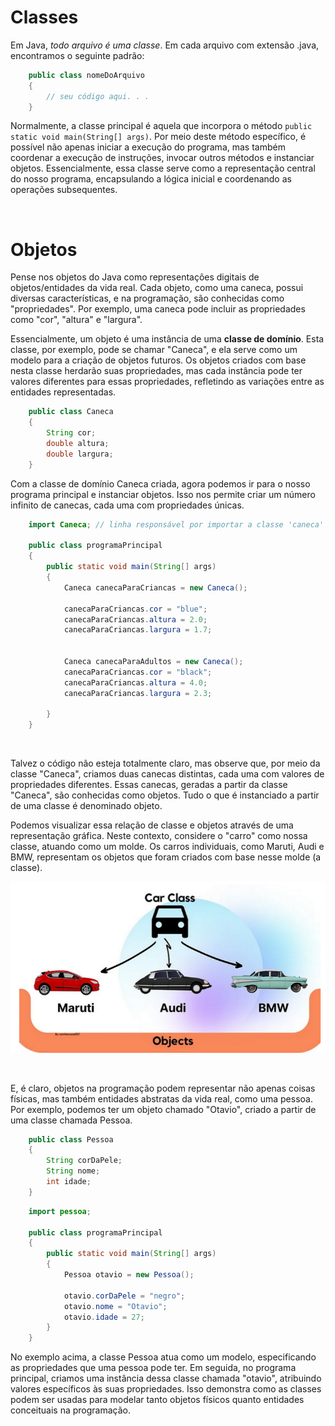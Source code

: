 # Classes
Em Java, _todo arquivo é uma classe_. Em cada arquivo com extensão .java, encontramos o seguinte padrão:

```java
    public class nomeDoArquivo
    {
        // seu código aqui. . . 
    }
```

Normalmente, a classe principal é aquela que incorpora o método `public static void main(String[] args)`. 
Por meio deste método específico, é possível não apenas iniciar a execução do programa, mas também coordenar a 
execução de instruções, invocar outros métodos e instanciar objetos. Essencialmente, essa classe serve como a 
representação central do nosso programa, encapsulando a lógica inicial e coordenando as operações subsequentes.

<br>

# Objetos
Pense nos objetos do Java como representações digitais de objetos/entidades da vida real. 
Cada objeto, como uma caneca, possui diversas características, e na programação, são conhecidas como "propriedades". 
Por exemplo, uma caneca pode incluir as propriedades como "cor", "altura" e "largura".

Essencialmente, um objeto é uma instância de uma __classe de domínio__. Esta classe, por exemplo, pode se chamar "Caneca", 
e ela serve como um modelo para a criação de objetos futuros. Os objetos criados com base nesta classe herdarão suas 
propriedades, mas cada instância pode ter valores diferentes para essas propriedades, refletindo as variações entre as 
entidades representadas.
```java
    public class Caneca
    {
        String cor;
        double altura; 
        double largura;
    }
```

Com a classe de domínio Caneca criada, agora podemos ir para o nosso programa principal e instanciar objetos. 
Isso nos permite criar um número infinito de canecas, cada uma com propriedades únicas.

```java
    import Caneca; // linha responsável por importar a classe 'caneca' para o nosso arquivo "programaPrincipal". Sem este import, não podemos usar este classe.

    public class programaPrincipal
    {
        public static void main(String[] args) 
        {
            Caneca canecaParaCriancas = new Caneca();  
            
            canecaParaCriancas.cor = "blue"; 
            canecaParaCriancas.altura = 2.0;
            canecaParaCriancas.largura = 1.7;


            Caneca canecaParaAdultos = new Caneca();
            canecaParaCriancas.cor = "black";
            canecaParaCriancas.altura = 4.0;
            canecaParaCriancas.largura = 2.3;

        }
    }
```

<br>

Talvez o código não esteja totalmente claro, mas observe que, por meio da classe "Caneca", criamos duas canecas distintas, 
cada uma com valores de propriedades diferentes. Essas canecas, geradas a partir da classe "Caneca", são conhecidas como 
objetos. Tudo o que é instanciado a partir de uma classe é denominado objeto.

Podemos visualizar essa relação de classe e objetos através de uma representação gráfica. Neste contexto, considere o 
"carro" como nossa classe, atuando como um molde. Os carros individuais, como Maruti, Audi e BMW, representam os objetos 
que foram criados com base nesse molde (a classe).

![classAndObjects](../../../others/classAndObjects.png)

<br>


E, é claro, objetos na programação podem representar não apenas coisas físicas, mas também entidades abstratas da 
vida real, como uma pessoa. Por exemplo, podemos ter um objeto chamado "Otavio", criado a partir de uma classe chamada Pessoa. 

```java
    public class Pessoa
    {
        String corDaPele;
        String nome; 
        int idade;
    }
```
```java
    import pessoa; 

    public class programaPrincipal
    {
        public static void main(String[] args) 
        {
            Pessoa otavio = new Pessoa();  
            
            otavio.corDaPele = "negro";
            otavio.nome = "Otavio";
            otavio.idade = 27; 
        }
    }
```
No exemplo acima, a classe Pessoa atua como um modelo, especificando as propriedades que uma pessoa pode ter. 
Em seguida, no programa principal, criamos uma instância dessa classe chamada "otavio", atribuindo valores específicos 
às suas propriedades. Isso demonstra como as classes podem ser usadas para modelar tanto objetos físicos quanto 
entidades conceituais na programação.